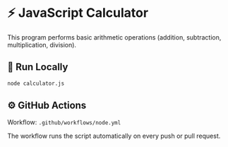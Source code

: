 # ⚡ JavaScript Calculator

This program performs basic arithmetic operations (addition, subtraction, multiplication, division).

## 🚀 Run Locally
```bash
node calculator.js
```

## ⚙️ GitHub Actions
Workflow: `.github/workflows/node.yml`

The workflow runs the script automatically on every push or pull request.
